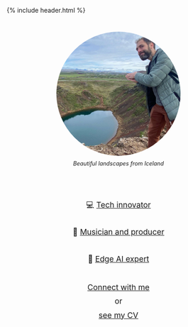 {% include header.html %}

<div style="display: flex; flex-wrap: wrap; justify-content: center; align-items: center; gap: 20px; padding: 20px; margin-top: 20px;">

  <!-- Image Section -->
  <div style="flex: 1 1 280px; max-width: 400px; text-align: center; margin-bottom: 20px;">
    <img src="assets/images/iceland.jpg" alt="Iceland landscape" style="border-radius: 50%; width: 100%; max-width: 280px; aspect-ratio: 1; object-fit: cover; display: block; margin-left: auto; margin-right: auto;"/>
    <p style="font-style: italic; margin-top: 10px; font-size: 0.9em;">Beautiful landscapes from Iceland</p>
  </div>

  <!-- Text Section -->
  <div style="flex: 1 1 300px; max-width: 400px; text-align: center; font-size: 1.25em; line-height: 1.8; display: flex; flex-direction: column; justify-content: center; align-items: center;">
    <p style="margin-bottom: 12px;">💻 <a href="projects.html#hitar">Tech innovator</a></p>
    <p style="margin-bottom: 12px;">🎸 <a href="music.html">Musician and producer</a></p>
    <p style="margin-bottom: 12px;">🤖 <a href="projects.html#meml">Edge AI expert</a></p>
    <p style="margin-top: 20px;"><a href="https://www.linkedin.com/in/andrea-martelloni-7ab10a60/">Connect with me</a><br>or<br><a href="about.html#recent-work-history">see my CV</a></p>
  </div>

</div>

